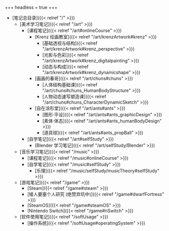 +++
headless = true
+++

- [笔记总目录]({{< relref "/" >}})
  - [美术学习笔记]({{< relref "/art" >}})
    - [课程笔记]({{< relref "/art#onlineCourse" >}})
      - [Krenz 绘画教室]({{< relref "/art/krenzArtwork#krenz" >}})
        - [基础透视与结构]({{< relref "/art/krenzArtwork#krenz_perspective" >}})
        - [光影与色彩]({{< relref "/art/krenzArtwork#krenz_digitalpainting" >}})
        - [动态与构成]({{< relref "/art/krenzArtwork#krenz_dynamicshape" >}})
      - [画画的春哥]({{< relref "/art/chuns#chuns" >}})
        - [人体结构基础课]({{< relref "/art/chuns#chuns_HumanBodyStructure" >}})
        - [人物动态速写塑造课]({{< relref "/art/chuns#chuns_CharacterDynamicSketch" >}})
      - [自在涂形堂]({{< relref "/art/ants#ants" >}})
        - [图形·平设]({{< relref "/art/ants#ants_graphicDesign" >}})
        - [素体·体态]({{< relref "/art/ants#ants_humanBodyDesign" >}})
        - [道具球]({{< relref "/art/ants#ants_propBall" >}})
    - [自学笔记]({{< relref "/art#selfStudy" >}})
      - [Blender 学习笔记]({{< relref "/art/selfStudy/Blender" >}})
  - [音乐学习笔记]({{< relref "/music" >}})
    - [课程笔记]({{< relref "/music#onlineCourse" >}})
    - [自学笔记]({{< relref "/music#selfStudy" >}})
      - [乐理]({{< relref "/music/selfStudy/musicTheory#selfStudy" >}})
  - [游戏笔记]({{< relref "/game" >}})
    - [Steam]({{< relref "/game#steam" >}})
    - [矮人要塞个人研究 (绝赞弃坑中)]({{< relref "/game#dwarfFortress" >}})
    - [SteamOS]({{< relref "/game#steamOS" >}})
    - [Nintendo Switch]({{< relref "/game#nSwitch" >}})
  - [软件使用笔记]({{< relref "/softUsage" >}})
    - [操作系统]({{< relref "/softUsage#operatingSystem" >}})

